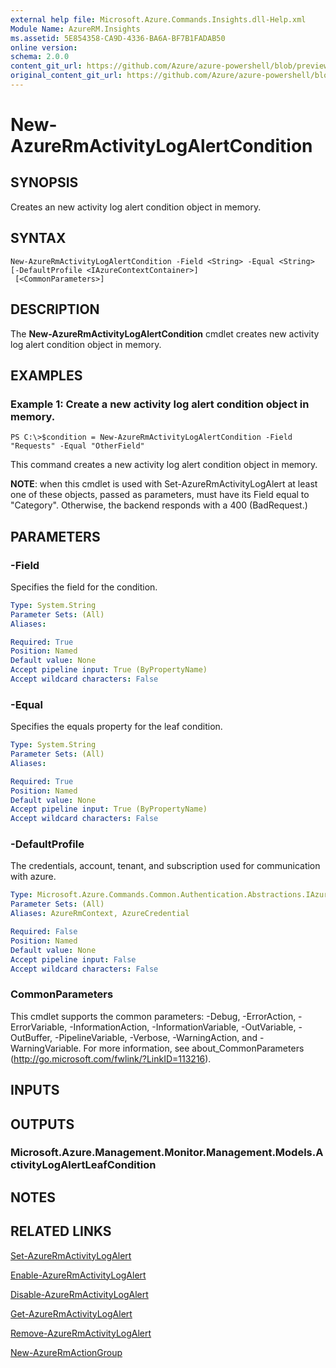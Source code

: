 ```yaml
---
external help file: Microsoft.Azure.Commands.Insights.dll-Help.xml
Module Name: AzureRM.Insights
ms.assetid: 5E854358-CA9D-4336-BA6A-BF7B1FADAB50
online version:
schema: 2.0.0
content_git_url: https://github.com/Azure/azure-powershell/blob/preview/src/ResourceManager/Insights/Commands.Insights/help/New-AzureRmActivityLogAlertCondition.md
original_content_git_url: https://github.com/Azure/azure-powershell/blob/preview/src/ResourceManager/Insights/Commands.Insights/help/New-AzureRmActivityLogAlertCondition.md
---
```


# New-AzureRmActivityLogAlertCondition

## SYNOPSIS
Creates an new activity log alert condition object in memory.

## SYNTAX

```
New-AzureRmActivityLogAlertCondition -Field <String> -Equal <String> [-DefaultProfile <IAzureContextContainer>]
 [<CommonParameters>]
```

## DESCRIPTION
The **New-AzureRmActivityLogAlertCondition** cmdlet creates new activity log alert condition object in memory.

## EXAMPLES

### Example 1: Create a new activity log alert condition object in memory.
```
PS C:\>$condition = New-AzureRmActivityLogAlertCondition -Field "Requests" -Equal "OtherField"
```

This command creates a new activity log alert condition object in memory.

**NOTE**: when this cmdlet is used with Set-AzureRmActivityLogAlert at least one of these objects, passed as parameters, must have its Field equal to "Category". Otherwise, the backend responds with a 400 (BadRequest.)

## PARAMETERS

### -Field
Specifies the field for the condition.

```yaml
Type: System.String
Parameter Sets: (All)
Aliases: 

Required: True
Position: Named
Default value: None
Accept pipeline input: True (ByPropertyName)
Accept wildcard characters: False
```

### -Equal
Specifies the equals property for the leaf condition.

```yaml
Type: System.String
Parameter Sets: (All)
Aliases: 

Required: True
Position: Named
Default value: None
Accept pipeline input: True (ByPropertyName)
Accept wildcard characters: False
```

### -DefaultProfile
The credentials, account, tenant, and subscription used for communication with azure.

```yaml
Type: Microsoft.Azure.Commands.Common.Authentication.Abstractions.IAzureContextContainer
Parameter Sets: (All)
Aliases: AzureRmContext, AzureCredential

Required: False
Position: Named
Default value: None
Accept pipeline input: False
Accept wildcard characters: False
```

### CommonParameters
This cmdlet supports the common parameters: -Debug, -ErrorAction, -ErrorVariable, -InformationAction, -InformationVariable, -OutVariable, -OutBuffer, -PipelineVariable, -Verbose, -WarningAction, and -WarningVariable. For more information, see about_CommonParameters (http://go.microsoft.com/fwlink/?LinkID=113216).

## INPUTS

## OUTPUTS

### Microsoft.Azure.Management.Monitor.Management.Models.ActivityLogAlertLeafCondition

## NOTES

## RELATED LINKS

[Set-AzureRmActivityLogAlert](./Set-AzureRmActivityLogAlert.md)

[Enable-AzureRmActivityLogAlert](./Enable-AzureRmActivityLogAlert.md)

[Disable-AzureRmActivityLogAlert](./Disable-AzureRmActivityLogAlert.md)

[Get-AzureRmActivityLogAlert](./Get-AzureRmActivityLogAlert.md)

[Remove-AzureRmActivityLogAlert](./Remove-AzureRmActivityLogAlert.md)

[New-AzureRmActionGroup](./Get-AzureRmActionGroup.md)
